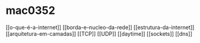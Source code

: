 # mac0352

[[o-que-é-a-internet]]
[[borda-e-nucleo-da-rede]]
[[estrutura-da-internet]]
[[arquitetura-em-camadas]]
[[TCP]]
[[UDP]]
[[daytime]]
[[sockets]]
[[dns]]
